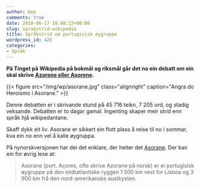 ```yaml
---
author: bep
comments: true
date: 2010-06-17 18:48:23+00:00
slug: sprakstrid-wikipedia
title: Språkstrid om portugisisk øygruppe
wordpress_id: 425
categories:
- Språk
---
```


**På Tinget på Wikipedia på bokmål og riksmål går det no ein debatt om ein skal skrive [Azorene eller Asorene](http://no.wikipedia.org/wiki/Wikipedia:Tinget#Azorene_vs_Asorene).**

{{< figure src="/img/wp/asorane.jpg" class="alignright" caption="Angra do Heroismo i Asorane." >}}

<!--more-->

Denne debatten er i skrivande stund på 45 716 teikn, 7 205 ord, og stadig veksande. Debatten er to dagar gamal. Ingenting skaper meir strid enn språk hjå wikipedantane.

Skaff dykk eit liv. Asorane er sikkert ein flott plass å reise til no i sommar, kva ein no enn vel å kalle øygruppa.

På nynorskversjonen har dei det enklare, der heiter det [Asorane](http://nn.wikipedia.org/wiki/Asorane). Der kan ein for øvrig lese at:


<blockquote>Asorane (port. Açores, ofte skrive Azorane på norsk) er ei portugisisk øygruppe på den midtatlantiske ryggen 1 500 km vest for Lisboa og 3 900 km frå den nord-amerikanske austkysten.</blockquote>
